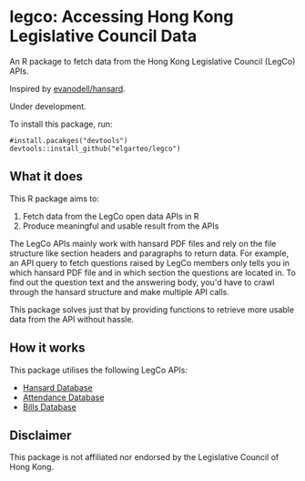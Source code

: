 # legco: Accessing Hong Kong Legislative Council Data
An R package to fetch data from the Hong Kong Legislative Council (LegCo) APIs. 

Inspired by [evanodell/hansard](https://github.com/evanodell/hansard).

Under development.

To install this package, run:
```
#install.pacakges("devtools")
devtools::install_github("elgarteo/legco")
```

## What it does
This R package aims to:
1. Fetch data from the LegCo open data APIs in R
2. Produce meaningful and usable result from the APIs

The LegCo APIs mainly work with hansard PDF files and rely on the file structure like 
section headers and paragraphs to return data. For example, an API query to fetch questions raised by LegCo
members only tells you in which hansard PDF file and in which section the questions are located in.
To find out the question text and the answering body, you'd have to crawl through the hansard structure
and make multiple API calls.

This package solves just that by providing functions to retrieve more usable data from the API
without hassle.

## How it works
This package utilises the following LegCo APIs:
* [Hansard Database](https://www.legco.gov.hk/odata/english/hansard-db.html)
* [Attendance Database](https://www.legco.gov.hk/odata/english/attendance-db.html)
* [Bills Database](https://www.legco.gov.hk/odata/english/billsdb.html)

## Disclaimer
This package is not affiliated nor endorsed by the Legislative Council of Hong Kong.

